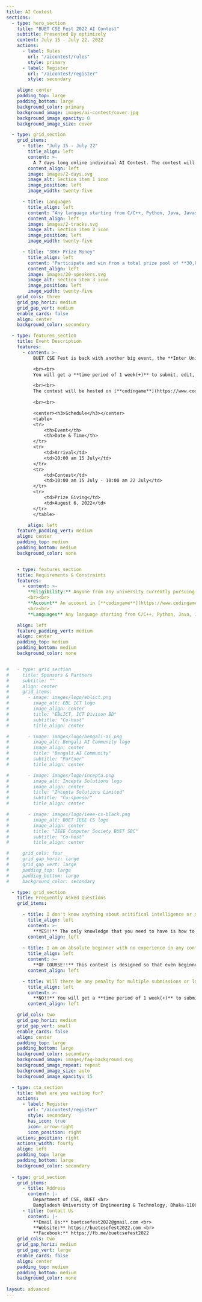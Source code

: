 ```yaml
---
title: AI Contest
sections:
  - type: hero_section
    title: "BUET CSE Fest 2022 AI Contest"
    subtitle: Presented By optimizely
    content: July 15 - July 22, 2022
    actions:
      - label: Rules
        url: "/aicontest/rules"
        style: primary
      - label: Register
        url: "/aicontest/register"
        style: secondary

    align: center
    padding_top: large
    padding_bottom: large
    background_color: primary
    background_image: images/ai-contest/cover.jpg
    background_image_opacity: 0
    background_image_size: cover

  - type: grid_section
    grid_items:
      - title: "July 15 - July 22"
        title_align: left
        content: >-
          A 7 days long online individual AI Contest. The contest will be in multiplayer mode.
        content_align: left
        image: images/2-days.svg
        image_alt: Section item 1 icon
        image_position: left
        image_width: twenty-five

      - title: Languages
        title_align: left
        content: "Any language starting from C/C++, Python, Java, Javascript, Kotlin, Bash, PHP, Ruby C#"
        content_align: left
        image: images/2-tracks.svg
        image_alt: Section item 2 icon
        image_position: left
        image_width: twenty-five

      - title: "30K+ Prize Money"
        title_align: left
        content: "Participate and win from a total prize pool of **30,000+ BDT**"
        content_align: left
        image: images/20-speakers.svg
        image_alt: Section item 3 icon
        image_position: left
        image_width: twenty-five
    grid_cols: three
    grid_gap_horiz: medium
    grid_gap_vert: medium
    enable_cards: false
    align: center
    background_color: secondary

  - type: features_section
    title: Event Description
    features:
      - content: >-
          BUET CSE Fest is back with another big event, the **Inter University AI CONTEST**. This will be an online and individual event. The contest will be based off a **multiplayer game**. You will be given the game for which you have to **implement some logic for your players**. Your players will play the game against other players, implemented by other contestants. The matches will be displayed live!!

          <br><br>
          You will get a **time period of 1 week(+)** to submit, edit, re-submit your code, fighting against all the contestants to rise above the leaderboard. Experience the thrill of witnessing your code fight against other contestant's code live!!

          <br><br>
          The contest will be hosted on [**codingame**](https://www.codingame.com/start). So participants are required to have an account in codingame. If you don't have an account, please open one as it takes only 1 minute and its completely free.
          
          <br><br>

          <center><h3>Schedule</h3></center>
          <table>
          <tr>
              <th>Event</th>
              <th>Date & Time</th>
          </tr>
          <tr>
              <td>Arrival</td>
              <td>10:00 am 15 July</td>
          </tr>
          <tr>
              <td>Contest</td>
              <td>10:00 am 15 July - 10:00 am 22 July</td>
          </tr>
          <tr>
              <td>Prize Giving</td>
              <td>August 6, 2022</td>
          </tr>
          </table>

        align: left
    feature_padding_vert: medium
    align: center
    padding_top: medium
    padding_bottom: medium
    background_color: none


    - type: features_section
    title: Requirements & Constraints
    features:
      - content: >-
        **Eligibility:** Anyone from any university currently pursuing their undergrad are eligible to participate!
        <br><br>
        **Account** An account in [**codingame**](https://www.codingame.com/start)
        <br><br>
        **Languages** Any language starting from C/C++, Python, Java, Javascript, Kotlin, Bash, PHP, Ruby, C#

    align: left
    feature_padding_vert: medium
    align: center
    padding_top: medium
    padding_bottom: medium
    background_color: none


#   - type: grid_section
#     title: Sponsors & Partners
#     subtitle: ""
#     align: center
#     grid_items:
#       - image: images/logo/eblict.png
#         image_alt: EBL ICT logo
#         image_align: center
#         title: "EBLICT, ICT Divison BD"
#         subtitle: "Co-host"
#         title_align: center

#       - image: images/logo/bengali-ai.png
#         image_alt: Bengali AI Community logo
#         image_align: center
#         title: "Bengali.AI Community"
#         subtitle: "Partner"
#         title_align: center

#       - image: images/logo/incepta.png
#         image_alt: Incepta Solutions logo
#         image_align: center
#         title: "Incepta Solutions Limited"
#         subtitle: "Co-sponsor"
#         title_align: center

#       - image: images/logo/ieee-cs-black.png
#         image_alt: BUET IEEE CS logo
#         image_align: center
#         title: "IEEE Computer Society BUET SBC"
#         subtitle: "Co-host"
#         title_align: center

#     grid_cols: four
#     grid_gap_horiz: large
#     grid_gap_vert: large
#     padding_top: large
#     padding_bottom: large
#     background_color: secondary

  - type: grid_section
    title: Frequently Asked Questions
    grid_items:

      - title: I don't know anything about aritifical intelligence or machine learning. Can I participate?
        title_align: left
        content: >-
          **YES!!** The only knowledge that you need to have is how to write conditionals (*if-else*) and loops (*for, while*) in any language and you're good to go!
        content_align: left
      
      - title: I am an absolute beginner with no experience in any contests whatsoever. Can I do any good   participating here?
        title_align: left
        content: >-
          **OF COURSE!!** This contest is designed so that even beginners can have fun participating. And we will be providing a skeleton sample code from where you can start.
        content_align: left

      - title: Will there be any penalty for multiple submissions or late submissions?
        title_align: left
        content: >-
          **NO!!** You will get a **time period of 1 week(+)** to submit, edit, re-submit your code as much as you want. The scoring will be done based on codingame's automated system, which accounts for submission time only for contestants tied to the same score. You can read about [**codingame rules**](https://www.codingame.com/rules)
        content_align: left

    grid_cols: two
    grid_gap_horiz: medium
    grid_gap_vert: small
    enable_cards: false
    align: center
    padding_top: large
    padding_bottom: large
    background_color: secondary
    background_image: images/faq-background.svg
    background_image_repeat: repeat
    background_image_size: auto
    background_image_opacity: 15

  - type: cta_section
    title: What are you waiting for?
    actions:
      - label: Register
        url: "/aicontest/register"
        style: secondary
        has_icon: true
        icon: arrow-right
        icon_position: right
    actions_position: right
    actions_width: fourty
    align: left
    padding_top: large
    padding_bottom: large
    background_color: secondary
  
  - type: grid_section
    grid_items:
      - title: Address
        content: |-
          Department of CSE, BUET <br>
          Bangladesh University of Engineering & Technology, Dhaka-1100 <br>
      - title: Contact Us
        content: |-
          **Email Us:** buetcsefest2022@gmail.com <br>
          **Website:** https://buetcsefest2022.com <br>
          **Facebook:** https://fb.me/buetcsefest2022
    grid_cols: two
    grid_gap_horiz: medium
    grid_gap_vert: large
    enable_cards: false
    align: center
    padding_top: medium
    padding_bottom: medium
    background_color: none
    
layout: advanced
---
```


